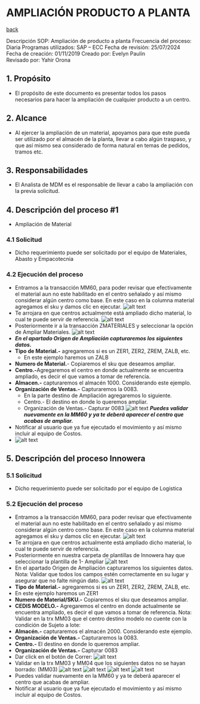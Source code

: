 <h1>AMPLIACIÓN PRODUCTO A PLANTA</h1>
<p><a href="analyst.md">back</a></p>
<p>Descripción SOP: Ampliación de producto a planta
Frecuencia del proceso: Diaria
Programas utilizados:   SAP – ECC
Fecha de revisión:  25/07/2024
Fecha de creación:  01/11/2019
Creado por: Evelyn Paulín <br />
Revisado por:   Yahir Orona</p>
<h2>1. Propósito</h2>
<ul>
<li>El propósito de este documento es presentar todos los pasos necesarios para hacer la ampliación de cualquier producto a un centro.</li>
</ul>
<h2>2. Alcance</h2>
<ul>
<li>Al ejercer la ampliación de un material, apoyamos para que este pueda ser utilizado por el almacén de la planta, llevar a cabo algún traspaso, y que así mismo sea considerado de forma natural en temas de pedidos, tramos etc.</li>
</ul>
<h2>3. Responsabilidades</h2>
<ul>
<li>El Analista de MDM es el responsable de llevar a cabo la ampliación con la previa solicitud.</li>
</ul>
<h2>4. Descripción del proceso #1</h2>
<ul>
<li>Ampliación de Material</li>
</ul>
<h3>4.1 Solicitud</h3>
<ul>
<li>Dicho requerimiento puede ser solicitado por el equipo de Materiales, Abasto y Empacotecnia</li>
</ul>
<h3>4.2 Ejecución del proceso</h3>
<ul>
<li>Entramos a la transacción MM60, para poder revisar que efectivamente el material aun no este habilitado en el centro señalado y así mismo considerar algún centro como base. En este caso en la columna material agregamos el sku y damos clic en ejecutar.
<img alt="alt text" src="image-69.png" /></li>
<li>Te arrojara en que centros actualmente está ampliado dicho  material, lo cual te puede servir de referencia.
<img alt="alt text" src="image-70.png" /></li>
<li>Posteriormente ir a la transacción ZMATERIALES y seleccionar la opción de Ampliar Materiales.
<img alt="alt text" src="image-71.png" /></li>
<li><strong><em>En el apartado Origen de Ampliación  capturaremos los siguientes datos.</em></strong></li>
<li><strong>Tipo de Material.-</strong>  agregaremos si es un ZER1, ZER2, ZREM, ZALB, etc.<ul>
<li>En este ejemplo haremos un ZALB   </li>
</ul>
</li>
<li><strong>Numero de Material.</strong>- Copiaremos el sku que deseamos ampliar.</li>
<li><strong>Centro.-</strong>Agregaremos el centro en donde actualmente se encuentra ampliado, es decir el que vamos a tomar de referencia. </li>
<li><strong>Almacen.-</strong> capturaremos el almacén 1000. Considerando este ejemplo.</li>
<li><strong>Organización de Ventas.-</strong> Capturaremos la 0083.<ul>
<li>En la parte destino de Ampliación agregaremos lo siguiente.</li>
<li>Centro.- El destino en donde lo queremos ampliar.</li>
<li>Organización de Ventas.- Capturar 0083
<img alt="alt text" src="image-72.png" />
<strong><em>Puedes validar nuevamente en la MM60 y ya te deberá aparecer el centro que acabas de ampliar.</em></strong></li>
</ul>
</li>
<li>Notificar al usuario que ya fue ejecutado el movimiento y así mismo incluir al equipo de Costos.</li>
<li><img alt="alt text" src="image-73.png" /></li>
</ul>
<h2>5. Descripción del proceso Innowera</h2>
<h3>5.1 Solicitud</h3>
<ul>
<li>Dicho requerimiento puede ser solicitado por el equipo de Logistica</li>
</ul>
<h3>5.2 Ejecución del proceso</h3>
<ul>
<li>Entramos a la transacción MM60, para poder revisar que efectivamente el material aun no este habilitado en el centro señalado y así mismo considerar algún centro como base. En este caso en la columna material agregamos el sku y damos clic en ejecutar.
<img alt="alt text" src="image-74.png" /></li>
<li>Te arrojara en que centros actualmente está ampliado dicho material, lo cual te puede servir de referencia.</li>
<li>Posteriormente en nuestra carpeta de plantillas de Innowera hay que seleccionar la plantilla de 1- Ampliar
<img alt="alt text" src="image-75.png" /></li>
<li>En el apartado Origen de Ampliación capturaremos los siguientes datos. Nota: Validar que todos los campos estén correctamente en su lugar y asegurar que no falte ningún dato.
<img alt="alt text" src="image-76.png" /></li>
<li><strong>Tipo de Material.-</strong>  agregaremos si es un ZER1, ZER2, ZREM, ZALB, etc.</li>
<li>En este ejemplo haremos un ZER1 </li>
<li><strong>Numero de Material/SKU.-</strong> Copiaremos el sku que deseamos ampliar.</li>
<li><strong>CEDIS MODELO.-</strong>  Agregaremos el centro en donde actualmente se encuentra ampliado, es decir el que vamos a tomar de referencia. Nota: Validar en la trx MM03 que el centro destino modelo no cuente con la condición de Sujeto a lote:</li>
<li><strong>Almacén.-</strong> capturaremos el almacén 2000. Considerando este ejemplo.</li>
<li><strong>Organización de Ventas.-</strong> Capturaremos la 0083.</li>
<li><strong>Centro.-</strong> El destino en donde lo queremos ampliar. </li>
<li><strong>Organización de Ventas.-</strong> Capturar 0083</li>
<li>Dar click en el botón de Correr:
<img alt="alt text" src="image-77.png" /></li>
<li>Validar en la trx MM03 y MM04 que los siguientes datos no se hayan borrado: (MM03)
<img alt="alt text" src="image-78.png" />
<img alt="alt text" src="image-79.png" />
<img alt="alt text" src="image-80.png" />
<img alt="alt text" src="image-81.png" /></li>
<li>Puedes validar nuevamente en la MM60 y ya te deberá aparecer el centro que acabas de ampliar.</li>
<li>Notificar al usuario que ya fue ejecutado el movimiento y así mismo incluir al equipo de Costos.</li>
</ul>